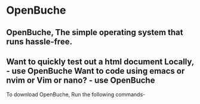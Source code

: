# OpenBuche
OpenBuche, The simple operating system that runs hassle-free. 
------
Want to quickly test out a  html document Locally, - use OpenBuche 
Want to code using emacs or nvim or Vim or nano? - use OpenBuche 
------
To download OpenBuche, Run the following commands-